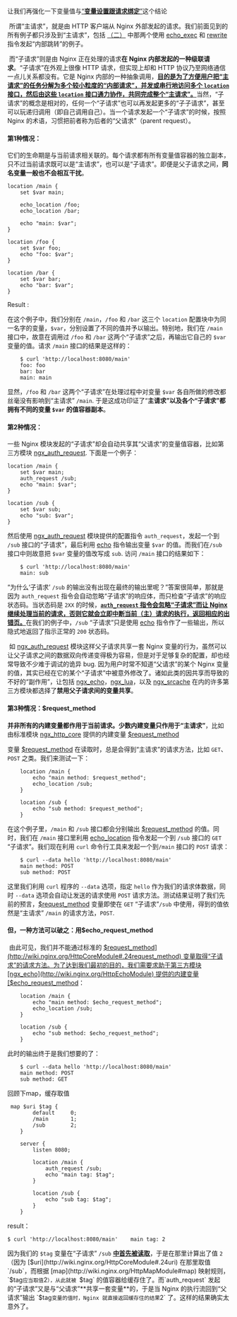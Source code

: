 让我们再强化一下变量值与<u>“**变量设置跟请求绑定**”</u>这个结论



​    所谓“主请求”，就是由 HTTP 客户端从 Nginx 外部发起的请求。我们前面见到的所有例子都只涉及到“主请求”，包括 [（二）](http://blog.sina.com.cn/s/blog_6d579ff40100wk2j.html) 中那两个使用 [echo_exec](http://wiki.nginx.org/HttpEchoModule#echo_exec) 和 [rewrite](http://wiki.nginx.org/HttpRewriteModule#rewrite) 指令发起“内部跳转”的例子。

​    而“子请求”则是由 Nginx 正在处理的请求**在 Nginx 内部发起的一种级联请求**。“子请求”在外观上很像 HTTP 请求，但实现上却和 HTTP 协议乃至网络通信一点儿关系都没有。它是 Nginx 内部的一种抽象调用，<u>**目的是为了方便用户把“主请求”的任务分解为多个较小粒度的“内部请求”，并发或串行地访问多个 `location` 接口，然后由这些 `location` 接口通力协作，共同完成整个“主请求”。**</u>当然，“子请求”的概念是相对的，任何一个“子请求”也可以再发起更多的“子子请求”，甚至可以玩递归调用（即自己调用自己）。当一个请求发起一个“子请求”的时候，按照 Nginx 的术语，习惯把前者称为后者的“父请求”（parent request）。



#### 第1种情况：

​	它们的生命期是与当前请求相关联的。每个请求都有所有变量值容器的独立副本，只不过当前请求既可以是“主请求”，也可以是“子请求”。即便是父子请求之间，**同名变量一般也不会相互干扰**。

```nginx
location /main {
    set $var main;

    echo_location /foo;
    echo_location /bar;

    echo "main: $var";
}

location /foo {
    set $var foo;
    echo "foo: $var";
}

location /bar {
    set $var bar;
    echo "bar: $var";
}
```

Result :

在这个例子中，我们分别在 `/main`，`/foo` 和 `/bar` 这三个 `location` 配置块中为同一名字的变量，`$var`，分别设置了不同的值并予以输出。特别地，我们在 `/main` 接口中，故意在调用过 `/foo` 和 `/bar` 这两个“子请求”之后，再输出它自己的 `$var` 变量的值。请求 `/main` 接口的结果是这样的：

```
    $ curl 'http://localhost:8080/main'
    foo: foo
    bar: bar
    main: main
```

显然，`/foo` 和 `/bar` 这两个“子请求”在处理过程中对变量 `$var` 各自所做的修改都丝毫没有影响到“主请求” `/main`. 于是这成功印证了“**主请求”以及各个“子请求”都拥有不同的变量 `$var` 的值容器副本**。



#### 第2种情况：

一些 Nginx 模块发起的“子请求”却会自动共享其“父请求”的变量值容器，比如第三方模块 [ngx_auth_request](http://mdounin.ru/hg/ngx_http_auth_request_module/). 下面是一个例子：

```nginx
location /main {
    set $var main;
    auth_request /sub;
    echo "main: $var";
}

location /sub {
    set $var sub;
    echo "sub: $var";
}
```

然后使用 [ngx_auth_request](http://mdounin.ru/hg/ngx_http_auth_request_module/) 模块提供的配置指令 `auth_request`，发起一个到 `/sub` 接口的“子请求”，最后利用 [echo](http://wiki.nginx.org/HttpEchoModule#echo) 指令输出变量 `$var` 的值。而我们在`/sub` 接口中则故意把 `$var` 变量的值改写成 `sub`. 访问 `/main` 接口的结果如下：

```
    $ curl 'http://localhost:8080/main'
    main: sub
```

“为什么‘子请求’ `/sub` 的输出没有出现在最终的输出里呢？”答案很简单，那就是因为 `auth_request` 指令会自动忽略“子请求”的响应体，而只检查“子请求”的响应状态码。当状态码是 `2XX` 的时候，<u>**`auth_request` 指令会忽略“子请求”而让 Nginx 继续处理当前的请求，否则它就会立即中断当前（主）请求的执行，返回相应的出错页。**</u>在我们的例子中，`/sub` “子请求”只是使用 [echo](http://wiki.nginx.org/HttpEchoModule#echo) 指令作了一些输出，所以隐式地返回了指示正常的 `200` 状态码。

​    如 [ngx_auth_request](http://mdounin.ru/hg/ngx_http_auth_request_module/) 模块这样父子请求共享一套 Nginx 变量的行为，虽然可以让父子请求之间的数据双向传递变得极为容易，但是对于足够复杂的配置，却也经常导致不少难于调试的诡异 bug. 因为用户时常不知道“父请求”的某个 Nginx 变量的值，其实已经在它的某个“子请求”中被意外修改了。诸如此类的因共享而导致的不好的“副作用”，让包括 [ngx_echo](http://wiki.nginx.org/HttpEchoModule)，[ngx_lua](http://wiki.nginx.org/HttpLuaModule)，以及 [ngx_srcache](http://wiki.nginx.org/HttpSRCacheModule) 在内的许多第三方模块都选择了**禁用父子请求间的变量共享**。



#### 第3种情况：$request_method

**并非所有的内建变量都作用于当前请求。少数内建变量只作用于“主请求”**，比如由标准模块 [ngx_http_core](http://nginx.org/en/docs/http/ngx_http_core_module.html) 提供的内建变量 [$request_method](http://wiki.nginx.org/HttpCoreModule#.24request_method)

   变量 [$request_method](http://wiki.nginx.org/HttpCoreModule#.24request_method) 在读取时，总是会得到“主请求”的请求方法，比如 `GET`、`POST` 之类。我们来测试一下：

```nginx
    location /main {
        echo "main method: $request_method";
        echo_location /sub;
    }
 
    location /sub {
        echo "sub method: $request_method";
    }
```

在这个例子里，`/main` 和 `/sub` 接口都会分别输出 [$request_method](http://wiki.nginx.org/HttpCoreModule#.24request_method) 的值。同时，我们在 `/main` 接口里利用 [echo_location](http://wiki.nginx.org/HttpEchoModule#echo_location) 指令发起一个到 `/sub` 接口的 `GET` “子请求”。我们现在利用 `curl` 命令行工具来发起一个到`/main` 接口的 `POST` 请求：

```
    $ curl --data hello 'http://localhost:8080/main'
    main method: POST
    sub method: POST
```

这里我们利用 `curl` 程序的 `--data` 选项，指定 `hello` 作为我们的请求体数据，同时 `--data` 选项会自动让发送的请求使用 `POST` 请求方法。测试结果证明了我们先前的预言，[$request_method](http://wiki.nginx.org/HttpCoreModule#.24request_method) 变量即使在 `GET` “子请求”`/sub` 中使用，得到的值依然是“主请求” `/main` 的请求方法，`POST`.



#### **但，一种方法可以破之**：用$echo_request_method

​    由此可见，我们并不能通过标准的 [$request_method](http://wiki.nginx.org/HttpCoreModule#.24request_method) 变量取得“子请求”的请求方法。为了达到我们最初的目的，我们需要求助于第三方模块 [ngx_echo](http://wiki.nginx.org/HttpEchoModule) 提供的内建变量 [$echo_request_method](http://wiki.nginx.org/HttpEchoModule#.24echo_request_method)：

```nginx
    location /main {
        echo "main method: $echo_request_method";
        echo_location /sub;
    }
 
    location /sub {
        echo "sub method: $echo_request_method";
    }
```

此时的输出终于是我们想要的了：

```
    $ curl --data hello 'http://localhost:8080/main'
    main method: POST
    sub method: GET
```



回顾下map，缓存取值

```nginx
 map $uri $tag {
        default     0;
        /main       1;
        /sub        2;
    }
 
    server {
        listen 8080;
 
        location /main {
            auth_request /sub;
            echo "main tag: $tag";
        }
 
        location /sub {
            echo "sub tag: $tag";
        }
    }
```

result： 

```
$ curl 'http://localhost:8080/main'    main tag: 2
```

因为我们的 `$tag` 变量在“子请求” `/sub` **<u>中首先被读取</u>**，于是在那里计算出了值 `2`（因为 [$uri](http://wiki.nginx.org/HttpCoreModule#.24uri) 在那里取值 `/sub`，而根据 [map](http://wiki.nginx.org/HttpMapModule#map) 映射规则，`$tag` 应当取值 `2`），从此就被 `$tag` 的值容器给缓存住了。而`auth_request` 发起的“子请求”又是与“父请求”**共享一套变量**的，于是当 Nginx 的执行流回到“父请求”输出 `$tag` 变量的值时，Nginx 就直接返回缓存住的结果 `2` 了。这样的结果确实太意外了。